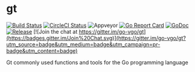 # gt
[![Build Status](https://travis-ci.org/go-vgo/gt.svg)](https://travis-ci.org/go-vgo/gt)
[![CircleCI Status](https://circleci.com/gh/go-vgo/gt.svg?style=shield)](https://circleci.com/gh/go-vgo/gt)
![Appveyor](https://ci.appveyor.com/api/projects/status/github/go-vgo/gt?branch=master&svg=true)
[![Go Report Card](https://goreportcard.com/badge/github.com/go-vgo/gt)](https://goreportcard.com/report/github.com/go-vgo/gt)
[![GoDoc](https://godoc.org/github.com/go-vgo/gt?status.svg)](https://godoc.org/github.com/go-vgo/gt)
[![Release](https://github-release-version.herokuapp.com/github/go-vgo/gt/release.svg?style=flat)](https://github.com/go-ego/ego/releases/latest)
[![Join the chat at https://gitter.im/go-vgo/gt](https://badges.gitter.im/Join%20Chat.svg)](https://gitter.im/go-vgo/gt?utm_source=badge&utm_medium=badge&utm_campaign=pr-badge&utm_content=badge)

Gt commonly used functions and tools for the Go programming language